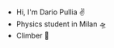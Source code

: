 - Hi, I'm Dario Pullia ✌️
- Physics student in Milan 🛸️ 
- Climber 🧗️


<!---
Dariogon1998/Dariogon1998 is a ✨ special ✨ repository because its `README.md` (this file) appears on your GitHub profile.
You can click the Preview link to take a look at your changes.
--->
